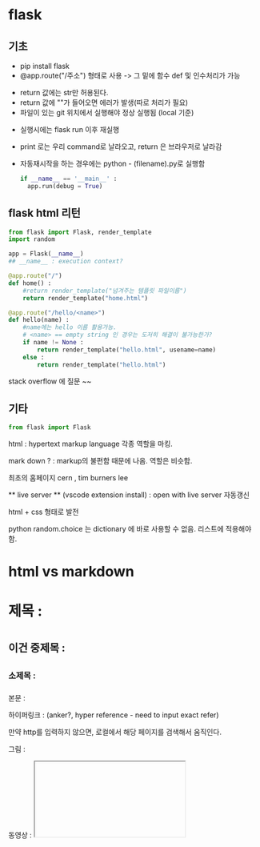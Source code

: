 # flask

## 기초

- pip install flask
- @app.route("/주소") 형태로 사용 -> 그 밑에 함수 def 및 인수처리가 가능

* return 값에는 str만 허용된다. 
* return 값에 ""가 들어오면 에러가 발생(따로 처리가 필요)
* 파일이 있는 git 위치에서 실행해야 정상 실행됨 (local 기준)

- 실행시에는 flask run 이후 재실행

- print 로는 우리 command로 날라오고, return 은 브라우저로 날라감

- 자동재시작을 하는 경우에는 python - (filename).py로 실행함

  ```python
  if __name__ == '__main__' :
  	app.run(debug = True)
  ```

  



## flask html 리턴

``` python
from flask import Flask, render_template
import random

app = Flask(__name__)
## __name__ : execution context? 

@app.route("/")
def home() : 
    #return render_template("넘겨주는 템플릿 파일이름")
    return render_template("home.html")

@app.route("/hello/<name>")
def hello(name) : 
    #name에는 hello 이름 활용가능.
    # <name> == empty string 인 경우는 도저히 해결이 불가능한가? 
    if name != None :
        return render_template("hello.html", usename=name)
    else : 
        return render_template("hello.html")
```

stack overflow 에 질문 ~~



## 기타

```python
from flask import Flask
```

html : hypertext markup language 각종 역할을 마킹.

mark down ? : markup의 불편함 때문에 나옴. 역할은 비슷함.

최초의 홈페이지  cern , tim burners lee

** live server ** (vscode extension install) : open with live server 자동갱신

html + css 형태로 발전

python random.choice 는 dictionary 에 바로 사용할 수 없음. 리스트에 적용해야 함.



# html vs markdown

# 제목 : <h1></h1>

## 이건 중제목 : <h2></h2>

### 소제목 : <h3></h3>

본문 : <p></p>

하이퍼링크 : <a href=""></a> (anker?, hyper reference - need to input exact refer) 

만약 http를 입력하지 않으면, 로컬에서 해당 페이지를 검색해서 움직인다.

그림 : <img src="" > 

동영상 : <iframe src = "">

리스트 :  <ul> <ol> <li>

ol은 잘 사용하지 않음

vscode 에서 ! + tab 사용하면 기초 아웃라인을 잡아줌.



## json viewer chrome extension 

github.com/sspy21




